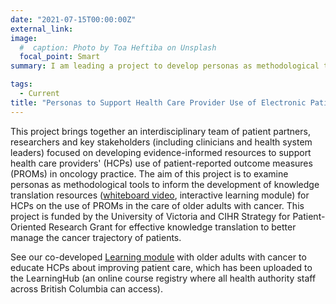 ```yaml
---
date: "2021-07-15T00:00:00Z"
external_link:
image:
  #  caption: Photo by Toa Heftiba on Unsplash
  focal_point: Smart
summary: I am leading a project to develop personas as methodological tools to inform the development of knowledge translation resources for health care providers on the use of electronic patient-reported outcomes in the care of older adults with cancer.

tags:
  - Current
title: "Personas to Support Health Care Provider Use of Electronic Patient-Reported Outcomes in the Care of Older Adults with Cancer"
---
```


This project brings together an interdisciplinary team of patient partners, researchers and key stakeholders (including clinicians and health system leaders) focused on developing evidence-informed resources to support health care providers' (HCPs) use of patient-reported outcome measures (PROMs) in oncology practice. The aim of this project is to examine personas as methodological tools to inform the development of knowledge translation resources ([whiteboard video](https://youtu.be/-mUh6NDEeZQ), interactive learning module) for HCPs on the use of PROMs in the care of older adults with cancer. This project is funded by the University of Victoria and CIHR Strategy for Patient-Oriented Research Grant for effective knowledge translation to better manage the cancer trajectory of patients.

See our co-developed [Learning module](/learning-module/story.html) with older adults with cancer to educate HCPs about improving patient care, which has been uploaded to the LearningHub (an online course registry where all health authority staff across British Columbia can access).
